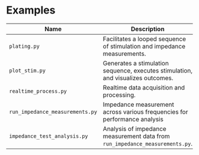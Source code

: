 # Examples

| Name                             | Description                                                                 |
|---|---|
| `plating.py`                     | Facilitates a looped sequence of stimulation and impedance measurements. |
| `plot_stim.py`                   | Generates a stimulation sequence, executes stimulation, and visualizes outcomes. |
| `realtime_process.py`            | Realtime data acquisition and processing. |
| `run_impedance_measurements.py`  | Impedance measurement across various frequencies for performance analysis |
| `impedance_test_analysis.py`     | Analysis of impedance measurement data from `run_impedance_measurements.py`. |